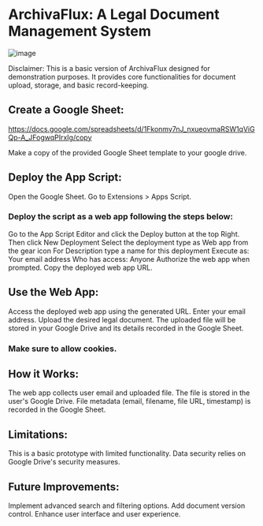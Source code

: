 ﻿# ArchivaFlux: A Legal Document Management System
 ![image](https://github.com/user-attachments/assets/a48a1dbc-322c-4abf-85e7-9a576713134e)

Disclaimer: This is a basic version of ArchivaFlux designed for demonstration purposes. It provides core functionalities for document upload, storage, and basic record-keeping.

## Create a Google Sheet:
https://docs.google.com/spreadsheets/d/1Fkonmy7nJ_nxueovmaRSW1qViGQp-A_JFogwqPIrxIg/copy

Make a copy of the provided Google Sheet template to your google drive.

## Deploy the App Script:
Open the Google Sheet.
Go to Extensions > Apps Script.

### Deploy the script as a web app following the steps below:

Go to the App Script Editor and click the Deploy button at the top Right.
Then click New Deployment
Select the deployment type as Web app from the gear icon
For Description type a name for this deployment
Execute as: Your email address
Who has access: Anyone
Authorize the web app when prompted.
Copy the deployed web app URL.

## Use the Web App:
Access the deployed web app using the generated URL.
Enter your email address.
Upload the desired legal document.
The uploaded file will be stored in your Google Drive and its details recorded in the Google Sheet.
### Make sure to allow cookies.

## How it Works:
The web app collects user email and uploaded file.
The file is stored in the user's Google Drive.
File metadata (email, filename, file URL, timestamp) is recorded in the Google Sheet.

## Limitations:
This is a basic prototype with limited functionality.
Data security relies on Google Drive's security measures.

## Future Improvements:
Implement advanced search and filtering options.
Add document version control.
Enhance user interface and user experience.
